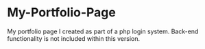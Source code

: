 # My-Portfolio-Page


My portfolio page I created as part of a php login system. Back-end functionality is not included within this version.
